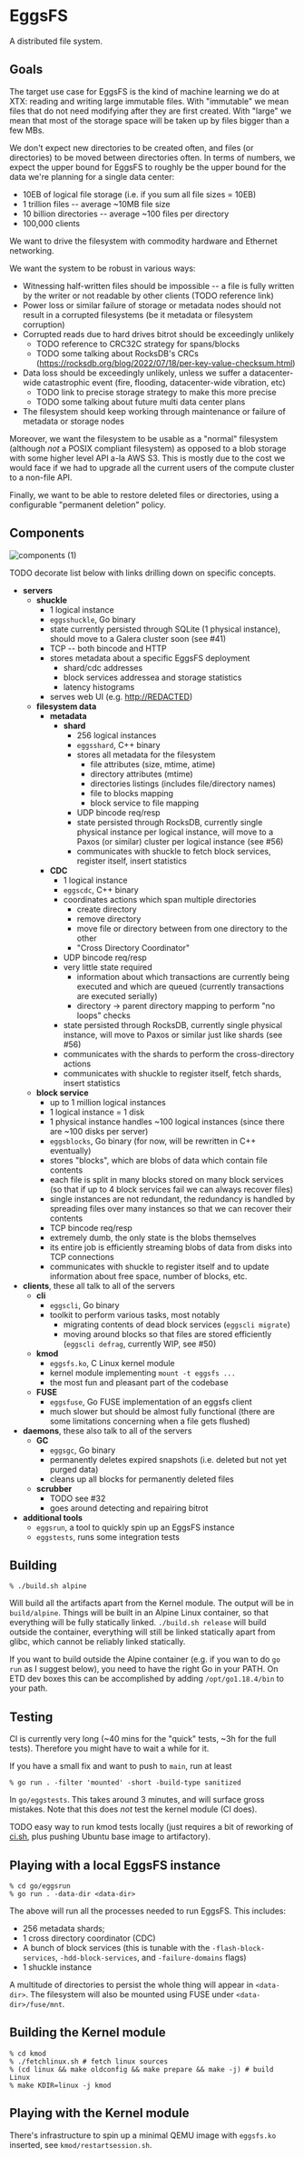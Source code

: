 # EggsFS

A distributed file system.

## Goals

The target use case for EggsFS is the kind of machine learning we do at XTX: reading and writing large immutable files. With "immutable" we mean files that do not need modifying after they are first created. With "large" we mean that most of the storage space will be taken up by files bigger than a few MBs.

We don't expect new directories to be created often, and files (or directories) to be moved between directories often. In terms of numbers, we expect the upper bound for EggsFS to roughly be the upper bound for the data we're planning for a single data center:

- 10EB of logical file storage (i.e. if you sum all file sizes = 10EB)
- 1 trillion files -- average ~10MB file size
- 10 billion directories -- average ~100 files per directory
- 100,000 clients

We want to drive the filesystem with commodity hardware and Ethernet networking.

We want the system to be robust in various ways:

* Witnessing half-written files should be impossible -- a file is fully written by the writer or not readable by other clients (TODO reference link)
* Power loss or similar failure of storage or metadata nodes should not result in a corrupted filesystems (be it metadata or filesystem corruption)
* Corrupted reads due to hard drives bitrot should be exceedingly unlikely
  * TODO reference to CRC32C strategy for spans/blocks
  * TODO some talking about RocksDB's CRCs (<https://rocksdb.org/blog/2022/07/18/per-key-value-checksum.html>)
* Data loss should be exceedingly unlikely, unless we suffer a datacenter-wide catastrophic event (fire, flooding, datacenter-wide vibration, etc)
  * TODO link to precise storage strategy to make this more precise
  * TODO some talking about future multi data center plans
* The filesystem should keep working through maintenance or failure of metadata or storage nodes

Moreover, we want the filesystem to be usable as a "normal" filesystem (although _not_ a POSIX compliant filesystem) as opposed to a blob storage with some higher level API a-la AWS S3. This is mostly due to the cost we would face if we had to upgrade all the current users of the compute cluster to a non-file API.

Finally, we want to be able to restore deleted files or directories, using a configurable "permanent deletion" policy.

## Components

![components (1)](https://REDACTED)

TODO decorate list below with links drilling down on specific concepts.

* **servers**
  * **shuckle**
    * 1 logical instance
    * `eggsshuckle`, Go binary
    * state currently persisted through SQLite (1 physical instance), should move to a Galera cluster soon (see #41)
    * TCP -- both bincode and HTTP
    * stores metadata about a specific EggsFS deployment
      * shard/cdc addresses
      * block services addressea and storage statistics
      * latency histograms
    * serves web UI (e.g. <http://REDACTED>)
  * **filesystem data**
    * **metadata**
      * **shard**
        * 256 logical instances
        * `eggsshard`, C++ binary
        * stores all metadata for the filesystem
          * file attributes (size, mtime, atime)
          * directory attributes (mtime)
          * directories listings (includes file/directory names)
          * file to blocks mapping
          * block service to file mapping
        * UDP bincode req/resp
        * state persisted through RocksDB, currently single physical instance per logical instance, will move to a Paxos (or similar) cluster per logical instance (see #56)
        * communicates with shuckle to fetch block services, register itself, insert statistics
    * **CDC**
      * 1 logical instance
      * `eggscdc`, C++ binary
      * coordinates actions which span multiple directories
        * create directory
        * remove directory
        * move file or directory between from one directory to the other
        * "Cross Directory Coordinator"
      * UDP bincode req/resp
      * very little state required
        * information about which transactions are currently being executed and which are queued (currently transactions are executed serially)
        * directory -> parent directory mapping to perform "no loops" checks
      * state persisted through RocksDB, currently single physical instance, will move to Paxos or similar just like shards (see #56)
      * communicates with the shards to perform the cross-directory actions
      * communicates with shuckle to register itself, fetch shards, insert statistics
  * **block service**
    * up to 1 million logical instances
    * 1 logical instance = 1 disk
    * 1 physical instance handles ~100 logical instances (since there are ~100 disks per server)
    * `eggsblocks`, Go binary (for now, will be rewritten in C++ eventually)
    * stores "blocks", which are blobs of data which contain file contents
    * each file is split in many blocks stored on many block services (so that if up to 4 block services fail we can always recover files)
    * single instances are not redundant, the redundancy is handled by spreading files over many instances so that we can recover their contents
    * TCP bincode req/resp
    * extremely dumb, the only state is the blobs themselves
    * its entire job is efficiently streaming blobs of data from disks into TCP connections
    * communicates with shuckle to register itself and to update information about free space, number of blocks, etc.
* **clients**, these all talk to all of the servers
  * **cli**
    * `eggscli`, Go binary
    * toolkit to perform various tasks, most notably
      * migrating contents of dead block services (`eggscli migrate`)
      * moving around blocks so that files are stored efficiently (`eggscli defrag`, currently WIP, see #50)
  * **kmod**
    * `eggsfs.ko`, C Linux kernel module
    * kernel module implementing `mount -t eggsfs ...`
    * the most fun and pleasant part of the codebase
  * **FUSE**
    * `eggsfuse`, Go FUSE implementation of an eggsfs client
    * much slower but should be almost fully functional (there are some limitations concerning when a file gets flushed)
* **daemons**, these also talk to all of the servers
  * **GC**
    * `eggsgc`, Go binary
    * permanently deletes expired snapshots (i.e. deleted but not yet purged data)
    * cleans up all blocks for permanently deleted files
  * **scrubber**
    * TODO see #32
    * goes around detecting and repairing bitrot
* **additional tools**
  * `eggsrun`, a tool to quickly spin up an EggsFS instance
  * `eggstests`, runs some integration tests

## Building

```
% ./build.sh alpine
```

Will build all the artifacts apart from the Kernel module. The output will be in `build/alpine`. Things will be built in an Alpine Linux container, so that everything will be fully statically linked. `./build.sh release` will build outside the container, everything will still be linked statically apart from glibc, which cannot be reliably linked statically.

If you want to build outside the Alpine container (e.g. if you wan to do `go run` as I suggest below), you need to have the right Go in your PATH. On ETD dev boxes this can be accomplished by adding `/opt/go1.18.4/bin` to your path.

## Testing

CI is currently very long (~40 mins for the "quick" tests, ~3h for the full tests). Therefore you might have to wait a while for it.

If you have a small fix and want to push to `main`, run at least

```
% go run . -filter 'mounted' -short -build-type sanitized
```

In `go/eggstests`. This takes around 3 minutes, and will surface gross mistakes. Note that this does _not_ test the kernel module (CI does).

TODO easy way to run kmod tests locally (just requires a bit of reworking of [ci.sh](kmod/ci.sh), plus pushing Ubuntu base image to artifactory).

## Playing with a local EggsFS instance

```
% cd go/eggsrun
% go run . -data-dir <data-dir>
```

The above will run all the processes needed to run EggsFS. This includes:

* 256 metadata shards;
* 1 cross directory coordinator (CDC)
* A bunch of block services (this is tunable with the `-flash-block-services`, `-hdd-block-services`, and `-failure-domains` flags)
* 1 shuckle instance

A multitude of directories to persist the whole thing will appear in `<data-dir>`. The filesystem will also be mounted using FUSE under `<data-dir>/fuse/mnt`.

## Building the Kernel module

```
% cd kmod
% ./fetchlinux.sh # fetch linux sources
% (cd linux && make oldconfig && make prepare && make -j) # build Linux
% make KDIR=linux -j kmod
```

## Playing with the Kernel module

There's infrastructure to spin up a minimal QEMU image with `eggsfs.ko` inserted, see `kmod/restartsession.sh`.
